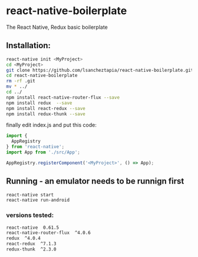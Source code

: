 
# react-native-boilerplate
The React Native, Redux basic boilerplate 

## Installation:
```bash
react-native init <MyProject>
cd <MyProject>
git clone https://github.com/lsancheztapia/react-native-boilerplate.git
cd react-native-boilerplate
rm -rf .git
mv * ../
cd ../
npm install react-native-router-flux --save
npm install redux  --save
npm install react-redux --save
npm install redux-thunk --save
```

finally edit index.js and put this code:
```javascript
import {
  AppRegistry
} from 'react-native';
import App from './src/App';

AppRegistry.registerComponent('<MyProject>', () => App);
```

## Running - an emulator needs to be runnign first
```bash
react-native start
react-native run-android
```
### versions tested:
```bash
react-native  0.61.5
react-native-router-flux  ^4.0.6
redux  ^4.0.4
react-redux  ^7.1.3
redux-thunk  ^2.3.0
```

